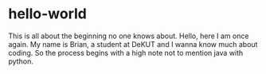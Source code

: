 # hello-world
This is all about the beginning no one knows about.
Hello, here I am once again. My name is Brian, a student at DeKUT and I wanna know much about coding.
So the process begins with a high note not to mention java with python.
